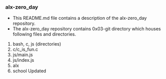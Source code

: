 ### alx-zero_day
* This README.md file contains a description of the alx-zero_day repository.
* The alx-zero_day repository contains 0x03-git directory which houses following files and directories.
 1. bash, c, js (directories)
 2. c/c_is_fun.c
 3. js/main.js
 4. js/index.js
 5. alx
 6. school
 Updated
